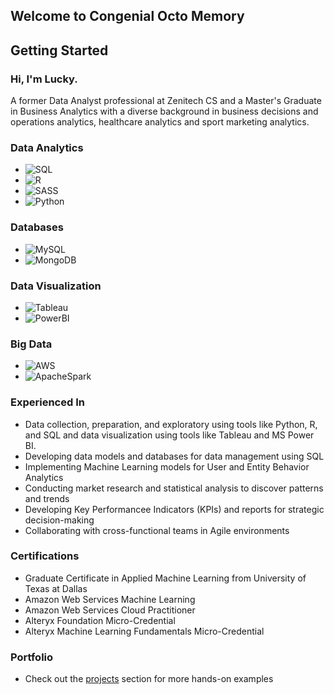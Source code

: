 ## Welcome to Congenial Octo Memory

## Getting Started
### Hi, I'm Lucky.
A former Data Analyst professional at Zenitech CS and a Master's Graduate in Business Analytics with a diverse background in business decisions and operations analytics, healthcare analytics and sport marketing analytics.

### Data Analytics
- ![SQL](https://img.shields.io/badge/-SQL-F05032?style=flat-square&logo=sql&logoColor=white)
- ![R](https://img.shields.io/badge/-R-2496ED?style=flat-square&logo=r&logoColor=white)
- ![SASS](https://img.shields.io/badge/-SASS-CC6699?style=flat-square&logo=sass&logoColor=white)
- ![Python](https://img.shields.io/badge/-Python-FFD700?style=flat-suqare&logo=python&logoColor=white)
### Databases
- ![MySQL](https://img.shields.io/badge/-MySQL-4479A1?style=flat-square&logo=mysql&logoColor=white)
- ![MongoDB](https://img.shields.io/badge/-MongoDB-47A248?style=flat-square&logo=mongodb&logoColor=white)
### Data Visualization
- ![Tableau](https://img.shields.io/badge/-Tableau-CC6699?style=flat-square&logo=tableau&logoColor=white)
- ![PowerBI](https://img.shields.io/badge/-PowerBI-FFCA28?style=flat-square&logo=powerbi)
### Big Data
- ![AWS](https://img.shields.io/badge/-AWS-232F3E?style=flat-square&logo=amazonwebservices&Color=white)
- ![ApacheSpark](https://img.shields.io/badge/ApacheSpark-FFFFFF?style=for-the-badge&logo=apachespark&logoColor=#E35A16)

### Experienced In
- Data collection, preparation, and exploratory using tools like Python, R, and SQL and data visualization using tools like Tableau and MS Power BI.
- Developing data models and databases for data management using SQL
- Implementing Machine Learning models for User and Entity Behavior Analytics
- Conducting market research and statistical analysis to discover patterns and trends
- Developing Key Performancee Indicators (KPIs) and reports for strategic decision-making
- Collaborating with cross-functional teams in Agile environments
  
### Certifications
- Graduate Certificate in Applied Machine Learning from University of Texas at Dallas
- Amazon Web Services Machine Learning
- Amazon Web Services Cloud Practitioner
- Alteryx Foundation Micro-Credential
- Alteryx Machine Learning Fundamentals Micro-Credential


### Portfolio
- Check out the [projects](https://github.com/thienclaa/congenial-octo-projects) section for more hands-on examples
